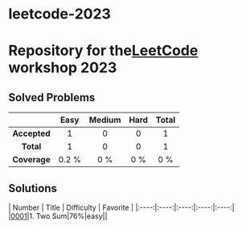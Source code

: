 # leetcode-2023

# Repository for the[LeetCode](https://leetcode.com) workshop 2023

## Solved Problems

| | Easy | Medium | Hard | Total |
|:---:|:---:|:---:|:---:|:---:|
| **Accepted** | 1 | 0 | 0 | 1 |
| **Total** | 1 | 0 | 0 | 1 |
| **Coverage** | 0.2 % | 0 % | 0 % | 0 % |

## Solutions

| Number | Title | Difficulty | Favorite |
|:----:|:----:|:----:|:----:|:----:|
|[0001](https://leetcode.com/problems/two-sum/)|1. Two Sum|76%|easy||